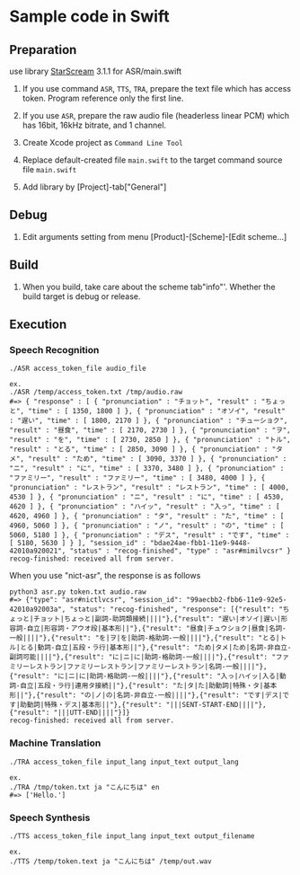 # Sample code in Swift

## Preparation

use library [StarScream](https://github.com/daltoniam/Starscream) 3.1.1 for ASR/main.swift

1. If you use command `ASR`, `TTS`, `TRA`, prepare the text file which has access token. Program reference only the first line.

1. If you use `ASR`, prepare the raw audio file (headerless linear PCM) which has 16bit, 16kHz bitrate, and 1 channel.

1. Create Xcode project as `Command Line Tool`

1. Replace default-created file `main.swift` to the target command source file `main.swift`

1. Add library by [Project]-tab["General"]

## Debug

1. Edit arguments setting from menu [Product]-[Scheme]-[Edit scheme...]

## Build

1. When you build, take care about the scheme tab"info"'. Whether the build target is debug or release.

## Execution

### Speech Recognition 

```exec file
./ASR access_token_file audio_file

ex.
./ASR /temp/access_token.txt /tmp/audio.raw
#=> { "response" : [ { "pronunciation" : "チョット", "result" : "ちょっと", "time" : [ 1350, 1800 ] }, { "pronunciation" : "オソイ", "result" : "遅い", "time" : [ 1800, 2170 ] }, { "pronunciation" : "チューショク", "result" : "昼食", "time" : [ 2170, 2730 ] }, { "pronunciation" : "ヲ", "result" : "を", "time" : [ 2730, 2850 ] }, { "pronunciation" : "トル", "result" : "とる", "time" : [ 2850, 3090 ] }, { "pronunciation" : "タメ", "result" : "ため", "time" : [ 3090, 3370 ] }, { "pronunciation" : "ニ", "result" : "に", "time" : [ 3370, 3480 ] }, { "pronunciation" : "ファミリー", "result" : "ファミリー", "time" : [ 3480, 4000 ] }, { "pronunciation" : "レストラン", "result" : "レストラン", "time" : [ 4000, 4530 ] }, { "pronunciation" : "ニ", "result" : "に", "time" : [ 4530, 4620 ] }, { "pronunciation" : "ハイッ", "result" : "入っ", "time" : [ 4620, 4960 ] }, { "pronunciation" : "タ", "result" : "た", "time" : [ 4960, 5060 ] }, { "pronunciation" : "ノ", "result" : "の", "time" : [ 5060, 5180 ] }, { "pronunciation" : "デス", "result" : "です", "time" : [ 5180, 5630 ] } ], "session_id" : "bdae24ae-fbb1-11e9-9448-42010a920021", "status" : "recog-finished", "type" : "asr#mimilvcsr" }
recog-finished: received all from server.
```

When you use "nict-asr", the response is as follows

```shell
python3 asr.py token.txt audio.raw
#=> {"type": "asr#nictlvcsr", "session_id": "99aecbb2-fbb6-11e9-92e5-42010a92003a", "status": "recog-finished", "response": [{"result": "ちょっと|チョット|ちょっと|副詞-助詞類接続||||"},{"result": "遅い|オソイ|遅い|形容詞-自立|形容詞・アウオ段|基本形||"},{"result": "昼食|チュウショク|昼食|名詞-一般||||"},{"result": "を|ヲ|を|助詞-格助詞-一般||||"},{"result": "とる|トル|とる|動詞-自立|五段・ラ行|基本形||"},{"result": "ため|タメ|ため|名詞-非自立-副詞可能||||"},{"result": "に|ニ|に|助詞-格助詞-一般||||"},{"result": "ファミリーレストラン|ファミリーレストラン|ファミリーレストラン|名詞-一般||||"},{"result": "に|ニ|に|助詞-格助詞-一般||||"},{"result": "入っ|ハイッ|入る|動詞-自立|五段・ラ行|連用タ接続||"},{"result": "た|タ|た|助動詞|特殊・タ|基本形||"},{"result": "の|ノ|の|名詞-非自立-一般||||"},{"result": "です|デス|です|助動詞|特殊・デス|基本形||"},{"result": "|||SENT-START-END||||"},{"result": "|||UTT-END||||"}]}
recog-finished: received all from server.
```

### Machine Translation

```exec file
./TRA access_token_file input_lang input_text output_lang

ex.
./TRA /tmp/token.txt ja "こんにちは" en
#=> ['Hello.']
```

### Speech Synthesis

```exec file
./TTS access_token_file input_lang input_text output_filename

ex.
./TTS /temp/token.text ja "こんにちは" /temp/out.wav
```


